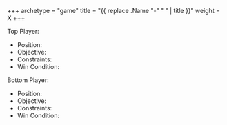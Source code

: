 +++
archetype = "game"
title = "{{ replace .Name "-" " " | title }}"
weight = X
+++

Top Player:
  * Position:
  * Objective: 
  * Constraints:
  * Win Condition:

Bottom Player:
  * Position:
  * Objective: 
  * Constraints:
  * Win Condition:
